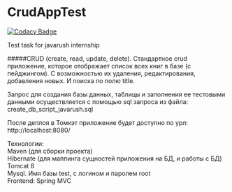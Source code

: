 <h1>CrudAppTest</h1>

[![Codacy Badge](https://api.codacy.com/project/badge/Grade/2165d60214e749669b17fa44ac861691)](https://www.codacy.com/app/OleksandrKorol/CrudAppTest?utm_source=github.com&amp;utm_medium=referral&amp;utm_content=OleksandrKorol/CrudAppTest&amp;utm_campaign=Badge_Grade)

Test task for javarush internship

#####CRUD (create, read, update, delete). Стандартное crud приложение, которое отображает список всех книг в базе (с пейджингом). С возможностью их удаления, редактирования, добавления новых. И поиска по полю title.

Запрос для создания базы данных, таблицы и заполнения ее тестовыми данными осуществляется с помощью sql запроса из файла: create_db_script_javarush.sql

После деплоя в Томкэт приложение будет доступно по урл: http://localhost:8080/

Технологии:<br/>
Maven (для сборки проекта)<br/>
Hibernate (для маппинга сущностей приложения на БД, и работы с БД)<br/>
Tomcat 8<br/>
Mysql. Имя базы test, с логином и паролем root<br/>
Frontend: Spring MVC<br/>
